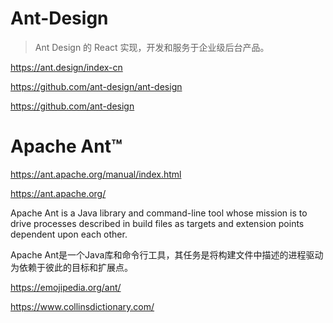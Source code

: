 # Ant-Design

> Ant Design 的 React 实现，开发和服务于企业级后台产品。

https://ant.design/index-cn



https://github.com/ant-design/ant-design



https://github.com/ant-design



# Apache Ant™


https://ant.apache.org/manual/index.html

https://ant.apache.org/


Apache Ant is a Java library and command-line tool whose mission is to drive processes described in build files as targets and extension points dependent upon each other.


Apache Ant是一个Java库和命令行工具，其任务是将构建文件中描述的进程驱动为依赖于彼此的目标和扩展点。




https://emojipedia.org/ant/



https://www.collinsdictionary.com/








